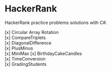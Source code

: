 # HackerRank
HackerRank practice problems solutions with C#.

[x] Circular Array Rotation\
[x] CompareTriplets\
[x] DiagonalDifference\
[x] PlusMinus\
[x] MiniMax
[x] BirthdayCakeCandles\
[x] TimeConversion\
[x] GradingStudents



